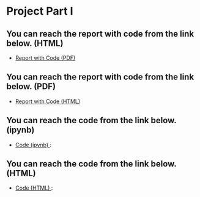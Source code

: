 

# Project Part I
## You can reach the report with code from the link below. (HTML)
* [Report with Code (PDF) ](https://bu-ie-423.github.io/fall-23-AltayBasaran/Part1.html)

## You can reach the report with code from the link below. (PDF)
* [Report with Code (HTML) ](https://bu-ie-423.github.io/fall-23-AltayBasaran/Part1.html)
  
## You can reach the code from the link below. (ipynb)
* [Code (ipynb) ](https://bu-ie-423.github.io/fall-23-AltayBasaran/423_proje.ipynb):

## You can reach the code from the link below. (HTML)
* [Code (HTML) ](https://bu-ie-423.github.io/fall-23-AltayBasaran/423_proje.html):
